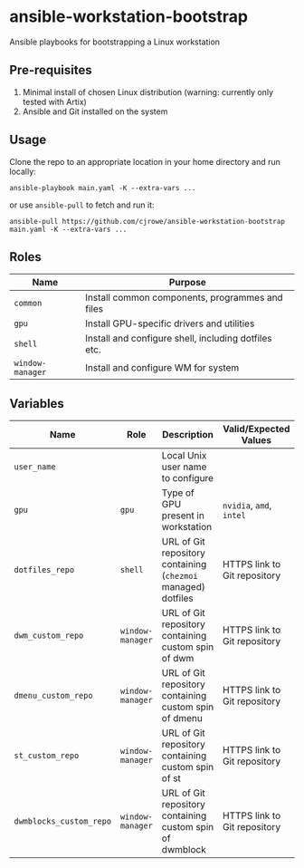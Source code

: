 # ansible-workstation-bootstrap
Ansible playbooks for bootstrapping a Linux workstation

## Pre-requisites

1. Minimal install of chosen Linux distribution (warning: currently only tested with Artix)
2. Ansible and Git installed on the system

## Usage

Clone the repo to an appropriate location in your home directory and run locally:

```shell
ansible-playbook main.yaml -K --extra-vars ...
```

or use `ansible-pull` to fetch and run it:

```shell
ansible-pull https://github.com/cjrowe/ansible-workstation-bootstrap main.yaml -K --extra-vars ...
```

## Roles

| Name             | Purpose                                              |
|------------------|------------------------------------------------------|
| `common`         | Install common components, programmes and files      |
| `gpu`            | Install GPU-specific drivers and utilities           |
| `shell`          | Install and configure shell, including dotfiles etc. |
| `window-manager` | Install and configure WM for system                  |

## Variables

| Name                    | Role             | Description                                                   | Valid/Expected Values        |
|-------------------------|------------------|---------------------------------------------------------------|------------------------------|
| `user_name`             |                  | Local Unix user name to configure                             |                              |
| `gpu`                   | `gpu`            | Type of GPU present in workstation                            | `nvidia`, `amd`, `intel`     |
| `dotfiles_repo`         | `shell`          | URL of Git repository containing (`chezmoi` managed) dotfiles | HTTPS link to Git repository |
| `dwm_custom_repo`       | `window-manager` | URL of Git repository containing custom spin of dwm           | HTTPS link to Git repository |
| `dmenu_custom_repo`     | `window-manager` | URL of Git repository containing custom spin of dmenu         | HTTPS link to Git repository |
| `st_custom_repo`        | `window-manager` | URL of Git repository containing custom spin of st            | HTTPS link to Git repository |
| `dwmblocks_custom_repo` | `window-manager` | URL of Git repository containing custom spin of dwmblock      | HTTPS link to Git repository |
